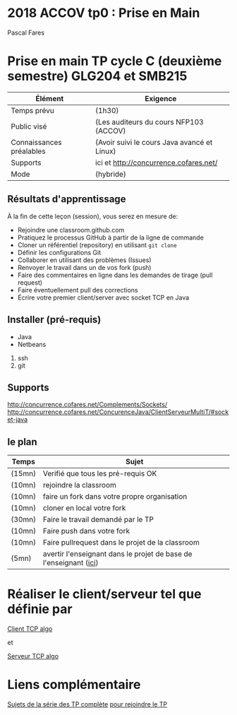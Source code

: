 # 2018 ACCOV tp0 : Prise en Main

Pascal Fares

# Prise en main TP cycle C (deuxième semestre) GLG204 et SMB215

Élément                    | Exigence
---                     | ---
Temps prévu             | (1h30)
Public visé             | (Les auditeurs du cours NFP103 (ACCOV)
Connaissances préalables | (Avoir suivi le cours Java avancé et Linux)
Supports               | ici et http://concurrence.cofares.net/
Mode          | (hybride)

## Résultats d'apprentissage

À la fin de cette leçon (session), vous serez en mesure de:

- Rejoindre une classroom.github.com
- Pratiquez le processus GitHub à partir de la ligne de commande
- Cloner un référentiel (repository) en utilisant `git clone`
- Définir les configurations Git
- Collaborer en utilisant des problèmes (Issues)
- Renvoyer le travail dans un de vos fork (push)
- Faire des commentaires en ligne dans les demandes de tirage (pull request)
- Faire éventuellement pull des corrections
- Écrire votre premier client/server avec socket TCP en Java

## Installer (pré-requis)

* Java
* Netbeans

1. ssh
1. git

## Supports

http://concurrence.cofares.net/Complements/Sockets/
http://concurrence.cofares.net/ConcurenceJava/ClientServeurMultiT/#socket-java

## le plan

Temps        | Sujet
---         | ---
(15mn)| Verifié que tous les pré-requis OK
(10mn)| rejoindre la classroom
(10mn)| faire un fork dans votre propre organisation
(10mn)|cloner en local votre fork
(30mn)|Faire le travail demandé par le TP
(10mn)|Faire push dans votre fork
(10mn)|Faire pullrequest dans le projet de la classroom
(5mn)|avertir l'enseignant dans le projet de base de l'enseignant ([ici](https://github.com/clpf2018/2018-accov-tp0/issues))

# Réaliser le client/serveur tel que définie par

[Client TCP algo](https://github.com/ljug/applicationconcurentes/blob/master/ConcurenceJava/ClientServeurMultiT/ClientTCP)

et

[Serveur TCP algo](https://github.com/ljug/applicationconcurentes/blob/master/ConcurenceJava/ClientServeurMultiT/ServerTCP)

# Liens complémentaire

[Sujets de la série des TP complète](http://concurrence.cofares.net/ConcurenceJava/)
[pour rejoindre le TP](https://classroom.github.com/a/WIo0y3Zo)
